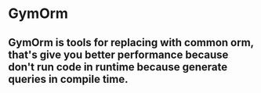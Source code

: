 # GymOrm

## GymOrm is tools for replacing with common orm, that's give you better performance because don't run code in runtime because generate queries in compile time.
